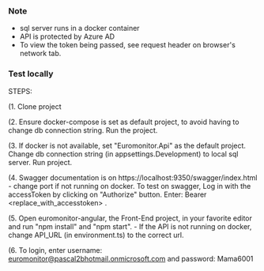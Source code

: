 ### **Note**

- sql server runs in a docker container
- API is protected by Azure AD
- To view the token being passed, see request header on browser's network tab.

### Test locally

STEPS:

(1. Clone project

(2. Ensure docker-compose is set as default project, to avoid having to change db connection string. Run the project.

(3. If docker is not available, set "Euromonitor.Api" as the default project. Change db connection string (in appsettings.Development) to local sql server. Run project.

(4. Swagger documentation is on https://localhost:9350/swagger/index.html - change port if not running on docker. To test on swagger, Log in with the accessToken by clicking on "Authorize" button. Enter: Bearer <replace_with_accesstoken> .

(5. Open euromonitor-angular, the Front-End project, in your favorite editor and run "npm install" and "npm start". - If the API is not running on docker, change API_URL (in environment.ts) to the correct url.

(6. To login, enter username: euromonitor@pascal2bhotmail.onmicrosoft.com and password: Mama6001
